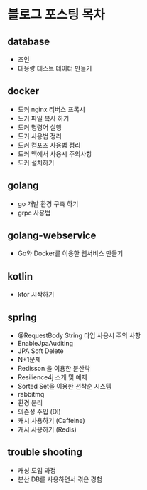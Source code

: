 # 블로그 포스팅 목차

## database  
* 조인  
* 대용량 테스트 데이터 만들기  

## docker  
* 도커 nginx 리버스 프록시  
* 도커 파일 복사 하기  
* 도커 명령어 실행  
* 도커 사용법 정리  
* 도커 컴포즈 사용법 정리  
* 도커 맥에서 사용시 주의사항  
* 도커 설치하기  

## golang  
* go 개발 환경 구축 하기  
* grpc 사용법  

## golang-webservice  
* Go와 Docker를 이용한 웹서비스 만들기  

## kotlin  
* ktor 시작하기  

## spring  
* @RequestBody String 타입 사용시 주의 사항  
* EnableJpaAuditing  
* JPA Soft Delete  
* N+1문제  
* Redisson 을 이용한 분산락  
* Resilience4j 소개 및 예제  
* Sorted Set을 이용한 선착순 시스템  
* rabbitmq  
* 환경 분리  
* 의존성 주입 (DI)  
* 캐시 사용하기 (Caffeine)  
* 캐시 사용하기 (Redis)  

## trouble shooting
* 캐싱 도입 과정
* 분산 DB를 사용하면서 겪은 경험